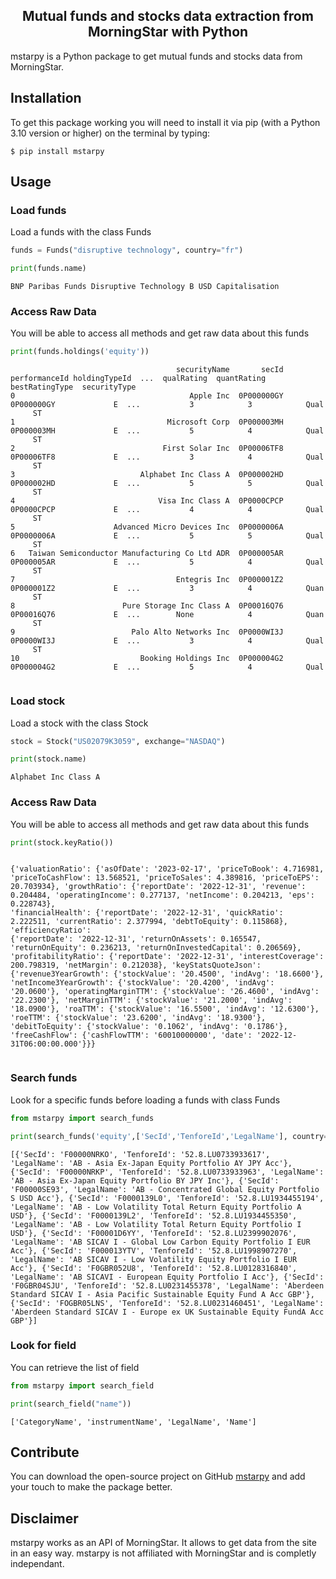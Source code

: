 <h2 align="center">Mutual funds and stocks data extraction from MorningStar with Python</h2>

mstarpy is a Python package to get mutual funds and stocks data from MorningStar.

##  Installation

To get this package working you will need to install it via pip (with a Python 3.10 version or higher) on the terminal by typing:

``$ pip install mstarpy``

##  Usage

### Load funds

Load a funds with the class Funds

```python
funds = Funds("disruptive technology", country="fr")

print(funds.name)
```

```{r, engine='python', count_lines}       
BNP Paribas Funds Disruptive Technology B USD Capitalisation
```

### Access Raw Data

You will be able to access all methods and get raw data about this funds

```python
print(funds.holdings('equity'))
```

```{r, engine='python', count_lines}       
                                     securityName       secId performanceId holdingTypeId  ...  qualRating  quantRating  bestRatingType  securityType
0                                       Apple Inc  0P000000GY    0P000000GY             E  ...           3            3            Qual       
     ST
1                                  Microsoft Corp  0P000003MH    0P000003MH             E  ...           5            4            Qual       
     ST
2                                 First Solar Inc  0P00006TF8    0P00006TF8             E  ...           3            4            Qual       
     ST
3                            Alphabet Inc Class A  0P000002HD    0P000002HD             E  ...           5            5            Qual       
     ST
4                                Visa Inc Class A  0P0000CPCP    0P0000CPCP             E  ...           4            4            Qual       
     ST
5                      Advanced Micro Devices Inc  0P0000006A    0P0000006A             E  ...           5            5            Qual       
     ST
6   Taiwan Semiconductor Manufacturing Co Ltd ADR  0P000005AR    0P000005AR             E  ...           5            4            Qual       
     ST
7                                    Entegris Inc  0P000001Z2    0P000001Z2             E  ...           3            4            Quan       
     ST
8                        Pure Storage Inc Class A  0P00016Q76    0P00016Q76             E  ...        None            4            Quan       
     ST
9                          Palo Alto Networks Inc  0P0000WI3J    0P0000WI3J             E  ...           3            4            Qual       
     ST
10                           Booking Holdings Inc  0P000004G2    0P000004G2             E  ...           5            4            Qual       
      
```

### Load stock

Load a stock with the class Stock

```python
stock = Stock("US02079K3059", exchange="NASDAQ")

print(stock.name)
```

```{r, engine='python', count_lines}       
Alphabet Inc Class A
```

### Access Raw Data

You will be able to access all methods and get raw data about this funds

```python
print(stock.keyRatio())
```

```{r, engine='python', count_lines}

{'valuationRatio': {'asOfDate': '2023-02-17', 'priceToBook': 4.716981, 'priceToCashFlow': 13.568521, 'priceToSales': 4.389816, 'priceToEPS': 20.703934}, 'growthRatio': {'reportDate': '2022-12-31', 'revenue': 0.204484, 'operatingIncome': 0.277137, 'netIncome': 0.204213, 'eps': 0.228743}, 
'financialHealth': {'reportDate': '2022-12-31', 'quickRatio': 2.222511, 'currentRatio': 2.377994, 'debtToEquity': 0.115868}, 'efficiencyRatio': 
{'reportDate': '2022-12-31', 'returnOnAssets': 0.165547, 'returnOnEquity': 0.236213, 'returnOnInvestedCapital': 0.206569}, 'profitabilityRatio': {'reportDate': '2022-12-31', 'interestCoverage': 200.798319, 'netMargin': 0.212038}, 'keyStatsQuoteJson': {'revenue3YearGrowth': {'stockValue': '20.4500', 'indAvg': '18.6600'}, 'netIncome3YearGrowth': {'stockValue': '20.4200', 'indAvg': '20.0600'}, 'operatingMarginTTM': {'stockValue': '26.4600', 'indAvg': '22.2300'}, 'netMarginTTM': {'stockValue': '21.2000', 'indAvg': '18.0900'}, 'roaTTM': {'stockValue': '16.5500', 'indAvg': '12.6300'}, 'roeTTM': {'stockValue': '23.6200', 'indAvg': '18.9300'}, 'debitToEquity': {'stockValue': '0.1062', 'indAvg': '0.1786'}, 'freeCashFlow': {'cashFlowTTM': '60010000000', 'date': '2022-12-31T06:00:00.000'}}}   
      
```

### Search funds

Look for a specific funds before loading a funds with class Funds

```python
from mstarpy import search_funds

print(search_funds('equity',['SecId','TenforeId','LegalName'], country="fr", pageSize=10,currency="EUR",filters={"GBRReturnM12":(0,5)}))
```

```{r, engine='python', count_lines}       
[{'SecId': 'F00000NRKO', 'TenforeId': '52.8.LU0733933617', 'LegalName': 'AB - Asia Ex-Japan Equity Portfolio AY JPY Acc'}, {'SecId': 'F00000NRKP', 'TenforeId': '52.8.LU0733933963', 'LegalName': 'AB - Asia Ex-Japan Equity Portfolio BY JPY Inc'}, {'SecId': 'F00000SE93', 'LegalName': 'AB - Concentrated Global Equity Portfolio S USD Acc'}, {'SecId': 'F0000139L0', 'TenforeId': '52.8.LU1934455194', 
'LegalName': 'AB - Low Volatility Total Return Equity Portfolio A USD'}, {'SecId': 'F0000139L2', 'TenforeId': '52.8.LU1934455350', 'LegalName': 'AB - Low Volatility Total Return Equity Portfolio I USD'}, {'SecId': 'F00001D6YY', 'TenforeId': '52.8.LU2399902076', 'LegalName': 'AB SICAV I - Global Low Carbon Equity Portfolio I EUR Acc'}, {'SecId': 'F000013YTV', 'TenforeId': '52.8.LU1998907270', 'LegalName': 'AB SICAV I - Low Volatility Equity Portfolio I EUR Acc'}, {'SecId': 'F0GBR052U8', 'TenforeId': '52.8.LU0128316840', 'LegalName': 'AB SICAVI - European Equity Portfolio I Acc'}, {'SecId': 'F0GBR04SJU', 'TenforeId': '52.8.LU0231455378', 'LegalName': 'Aberdeen Standard SICAV I - Asia Pacific Sustainable Equity Fund A Acc GBP'}, {'SecId': 'FOGBR05LNS', 'TenforeId': '52.8.LU0231460451', 'LegalName': 'Aberdeen Standard SICAV I - Europe ex UK Sustainable Equity FundA Acc GBP'}]
```


### Look for field

You can retrieve the list of field 

```python
from mstarpy import search_field

print(search_field("name"))

```

```{r, engine='python', count_lines}       
['CategoryName', 'instrumentName', 'LegalName', 'Name']
```

## Contribute

You can download the open-source project on GitHub [mstarpy](https://github.com/Mael-J/mstarpy) and add your touch to make the package better.

## Disclaimer

mstarpy works as an API of MorningStar. It allows to get data from the site in an easy way. mstarpy is not affiliated with MorningStar and is completly independant.


